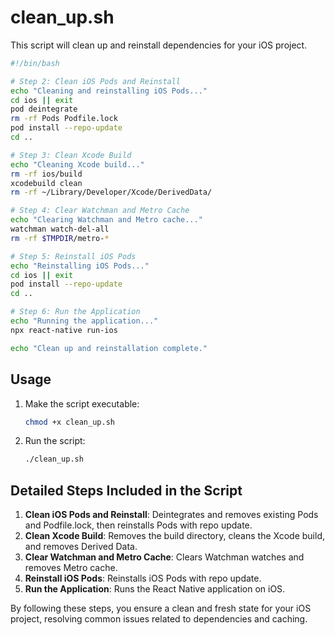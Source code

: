 # clean_up.sh

This script will clean up and reinstall dependencies for your iOS project.

```sh
#!/bin/bash

# Step 2: Clean iOS Pods and Reinstall
echo "Cleaning and reinstalling iOS Pods..."
cd ios || exit
pod deintegrate
rm -rf Pods Podfile.lock
pod install --repo-update
cd ..

# Step 3: Clean Xcode Build
echo "Cleaning Xcode build..."
rm -rf ios/build
xcodebuild clean
rm -rf ~/Library/Developer/Xcode/DerivedData/

# Step 4: Clear Watchman and Metro Cache
echo "Clearing Watchman and Metro cache..."
watchman watch-del-all
rm -rf $TMPDIR/metro-*

# Step 5: Reinstall iOS Pods
echo "Reinstalling iOS Pods..."
cd ios || exit
pod install --repo-update
cd ..

# Step 6: Run the Application
echo "Running the application..."
npx react-native run-ios

echo "Clean up and reinstallation complete."
```

## Usage

1. Make the script executable:

   ```sh
   chmod +x clean_up.sh
   ```

2. Run the script:
   ```sh
   ./clean_up.sh
   ```

## Detailed Steps Included in the Script

1. **Clean iOS Pods and Reinstall**: Deintegrates and removes existing Pods and Podfile.lock, then reinstalls Pods with repo update.
2. **Clean Xcode Build**: Removes the build directory, cleans the Xcode build, and removes Derived Data.
3. **Clear Watchman and Metro Cache**: Clears Watchman watches and removes Metro cache.
4. **Reinstall iOS Pods**: Reinstalls iOS Pods with repo update.
5. **Run the Application**: Runs the React Native application on iOS.

By following these steps, you ensure a clean and fresh state for your iOS project, resolving common issues related to dependencies and caching.
